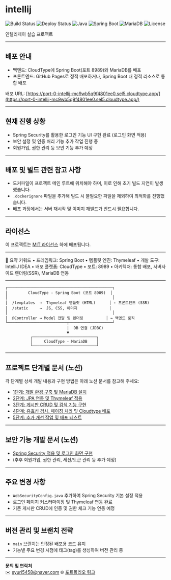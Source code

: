 # intellij

![Build Status](https://img.shields.io/badge/build-passing-brightgreen)
![Deploy Status](https://img.shields.io/badge/deploy-success-blue)
![Java](https://img.shields.io/badge/Java-17-orange)
![Spring Boot](https://img.shields.io/badge/SpringBoot-2.7-green)
![MariaDB](https://img.shields.io/badge/MariaDB-10.6-blue)
![License](https://img.shields.io/badge/license-MIT-blue)

인텔리제이 실습 프로젝트

---

## 배포 안내

-	백엔드: CloudType에 Spring Boot(포트 8989)와 MariaDB를 배포
-	프론트엔드: GitHub Pages로 정적 배포하거나, Spring Boot 내 정적 리소스로 통합 배포


배포 URL: [https://port-0-intellij-mc9wb5q9f4801ee0.sel5.cloudtype.app/](https://port-0-intellij-mc9wb5q9f4801ee0.sel5.cloudtype.app/)

---
## 현재 진행 상황

- Spring Security를 활용한 로그인 기능 UI 구현 완료 (로그인 화면 적용)
- 보안 설정 및 인증 처리 기능 추가 작업 진행 중
- 회원가입, 권한 관리 등 보안 기능 추가 예정

---



## 배포 및 빌드 관련 참고 사항

- 도커파일이 프로젝트 메인 루트에 위치해야 하며, 이로 인해 초기 빌드 지연이 발생했습니다.  
- `.dockerignore` 파일을 추가해 빌드 시 불필요한 파일을 제외하여 최적화를 진행했습니다.  
- 배포 과정에서는 서버 재시작 및 이미지 재빌드가 반드시 필요합니다.

---

## 라이선스

이 프로젝트는 [MIT 라이선스](./LICENSE) 하에 배포됩니다.

---

📌 요약 키워드
	•	프레임워크: Spring Boot
	•	템플릿 엔진: Thymeleaf
	•	개발 도구: IntelliJ IDEA
	•	배포 플랫폼: CloudType
	•	포트: 8989
	•	아키텍처: 통합 배포, 서버사이드 렌더링(SSR), MariaDB 연동


---

```
┌──────────────────────────────────────────────┐
│         CloudType - Spring Boot (포트 8989)  │
│                                              │
│  /templates  →  Thymeleaf 템플릿 (HTML)      │ ← 프론트엔드 (SSR)
│  /static     →  JS, CSS, 이미지              │
│                                              │
│  @Controller → Model 전달 및 렌더링          │ ← 백엔드 로직
└──────────────────────────┬───────────────────┘
                           │  DB 연결 (JDBC)
                           ▼
           ┌────────────────────────────┐
           │     CloudType - MariaDB    │
           └────────────────────────────┘
```

---

## 프로젝트 단계별 문서 (노션)

각 단계별 상세 개발 내용과 구현 방법은 아래 노션 문서를 참고해 주세요:

- [1단계: 개발 환경 구축 및 MariaDB 설치](https://iridescent-breakfast-50b.notion.site/2025-06-18-21675f0fde6c80768360cc0422164162?source=copy_link)  
- [2단계: JPA 연동 및 Thymeleaf 적용](https://iridescent-breakfast-50b.notion.site/2025-06-19-21775f0fde6c80e298a7dc4070bcb8e3?source=copy_link)  
- [3단계: 게시판 CRUD 및 검색 기능 구현](https://iridescent-breakfast-50b.notion.site/2025-06-20-21875f0fde6c807aa61fcc540e768fd1?source=copy_link)  
- [4단계: 유효성 검사, 페이징 처리 및 Cloudtype 배포](https://iridescent-breakfast-50b.notion.site/2025-06-23-21b75f0fde6c80b88fe1dc9327527fbb?source=copy_link)  
- [5단계: 추가 개선 작업 및 배포 테스트](https://iridescent-breakfast-50b.notion.site/2025-06-24-21b75f0fde6c805592e2ea345fa591c3?source=copy_link)  

---

## 보안 기능 개발 문서 (노션)

- [Spring Security 적용 및 로그인 화면 구현](https://iridescent-breakfast-50b.notion.site/2025-06-29-22275f0fde6c801ea5d3fc0f9ad06baf?source=copy_link)  
- (추후 회원가입, 권한 관리, 세션/토큰 관리 등 추가 예정)

---

## 주요 변경 사항

- `WebSecurityConfig.java` 추가하여 Spring Security 기본 설정 적용
- 로그인 페이지 커스터마이징 및 Thymeleaf 연동 완료
- 기존 게시판 CRUD에 인증 및 권한 체크 기능 연동 예정

---
## 버전 관리 및 브랜치 전략

- `main` 브랜치는 안정된 배포용 코드 유지
- 기능별 주요 변경 시점에 태그(tag)를 생성하여 버전 관리 중

---

**문의 및 연락처**  
✉️ syuri5458@naver.com 
🌐 [포트폴리오 링크](https://yuriportfolio.com)
